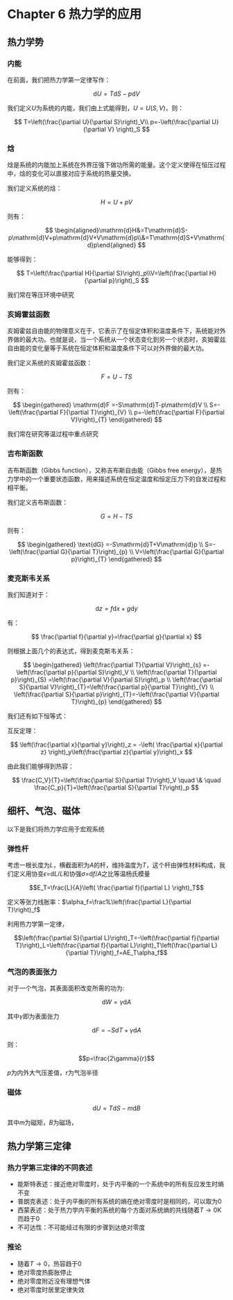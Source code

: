 # Chapter 6 热力学的应用

## 热力学势

### 内能

在前面，我们把热力学第一定律写作：

$$\mathrm{d}U=T\mathrm{d}S-p\mathrm{d}V$$

我们定义$U$为系统的内能，我们由上式能得到，$U=U(S,V)$，则：

$$
T=\left(\frac{\partial U}{\partial S}\right)_V\\
p=-\left(\frac{\partial U}{\partial V}  \right)_S
$$

### 焓

焓是系统的内能加上系统在外界压强下做功所需的能量。这个定义使得在恒压过程中，焓的变化可以直接对应于系统的热量交换。

我们定义系统的焓：

$$
H=U+pV
$$

则有：

$$
\begin{aligned}\mathrm{d}H&=T\mathrm{d}S-p\mathrm{d}V+p\mathrm{d}V+V\mathrm{d}p\\&=T\mathrm{d}S+V\mathrm{d}p\end{aligned}
$$

能够得到：

$$
T=\left(\frac{\partial H}{\partial S}\right)_p\\V=\left(\frac{\partial H}{\partial p}\right)_S
$$

我们常在等压环境中研究

### 亥姆霍兹函数

亥姆霍兹自由能的物理意义在于，它表示了在恒定体积和温度条件下，系统能对外界做的最大功。也就是说，当一个系统从一个状态变化到另一个状态时，亥姆霍兹自由能的变化量等于系统在恒定体积和温度条件下可以对外界做的最大功。

我们定义系统的亥姆霍兹函数：

$$
F=U-TS
$$

则有：

$$
\begin{gathered}
\mathrm{d}F =-S\mathrm{d}T-p\mathrm{d}V \\
S=-\left(\frac{\partial F}{\partial T}\right)_{V} \\
p=-\left(\frac{\partial F}{\partial V}\right)_{T} 
\end{gathered}
$$

我们常在研究等温过程中重点研究

### 吉布斯函数

吉布斯函数（Gibbs function），又称吉布斯自由能（Gibbs free energy），是热力学中的一个重要状态函数，用来描述系统在恒定温度和恒定压力下的自发过程和相平衡。

我们定义吉布斯函数：

$$G=H-TS$$

则有：

$$
\begin{gathered}
\text{dG} =-S\mathrm{d}T+V\mathrm{d}p \\
S=-\left(\frac{\partial G}{\partial T}\right)_{p} \\
V=\left(\frac{\partial G}{\partial p}\right)_{T} 
\end{gathered}
$$

### 麦克斯韦关系

我们知道对于：

$$\mathrm{d}z=f\mathrm{d}x+g\mathrm{d}y$$

有：

$$
\frac{\partial f}{\partial y}=\frac{\partial g}{\partial x}
$$

则根据上面几个的表达式，得到麦克斯韦关系：

$$
\begin{gathered}
\left(\frac{\partial T}{\partial V}\right)_{s} =-\left(\frac{\partial p}{\partial S}\right)_V \\
\left(\frac{\partial T}{\partial p}\right)_{S} =\left(\frac{\partial V}{\partial S}\right)_p \\
\left(\frac{\partial S}{\partial V}\right)_{T}=\left(\frac{\partial p}{\partial T}\right)_{V} \\
\left(\frac{\partial S}{\partial p}\right)_{T}=-\left(\frac{\partial V}{\partial T}\right)_{p} 
\end{gathered}
$$

我们还有如下恒等式：

互反定理：

$$
\left(\frac{\partial x}{\partial y}\right)_z = -\left( \frac{\partial x}{\partial z} \right)_y\left(\frac{\partial z}{\partial y}\right)_x
$$

由此我们能够得到热容：

$$
\frac{C_V}{T}=\left(\frac{\partial S}{\partial T}\right)_V \quad \& \quad  \frac{C_p}{T}=\left(\frac{\partial S}{\partial T}\right)_p
$$


## 细杆、气泡、磁体

以下是我们将热力学应用于宏观系统

### 弹性杆

考虑一根长度为$L$，横截面积为$A$的杆，维持温度为$T$，这个杆由弹性材料构成，我们定义用协变$\epsilon=$d$L/L$和协强$\sigma=$d$f/A$之比等温杨氏模量

$$E_T=\frac{L}{A}\left( \frac{\partial f}{\partial L} \right)_T$$

定义等张力线胀率：$\alpha_f=\frac1L\left(\frac{\partial L}{\partial T}\right)_f$

利用热力学第一定律，

$$\left(\frac{\partial S}{\partial L}\right)_T=-\left(\frac{\partial f}{\partial T}\right)_L=\left(\frac{\partial f}{\partial L}\right)_T\left(\frac{\partial L}{\partial T}\right)_f=AE_T\alpha_f$$

### 气泡的表面张力

对于一个气泡，其表面面积改变所需的功为:

$$
\mathrm dW=\gamma\mathrm dA
$$

其中$\gamma$即为表面张力

$$\mathrm dF=-S\mathrm dT+\gamma\mathrm dA$$

则：

$$p=\frac{2\gamma}{r}$$

$p$为内外大气压差值，$r$为气泡半径

### 磁体

$$\mathrm dU = T\mathrm dS -m \mathrm dB$$

其中$m$为磁矩，$B$为磁场，

## 热力学第三定律

### 热力学第三定律的不同表述

+ 能斯特表述：接近绝对零度时，处于内平衡的一个系统中的所有反应发生时熵不变
+ 普朗克表述：处于内平衡的所有系统的熵在绝对零度时是相同的，可以取为0
+ 西蒙表述：处于热力学内平衡的系统的每个方面对系统熵的共线随着$T\to 0$K而趋于0
+ 不可达性：不可能经过有限的步骤到达绝对零度

### 推论

+ 随着$T\to 0$，热容趋于0
+ 绝对零度热膨胀停止
+ 绝对零度附近没有理想气体
+ 绝对零度时居里定律失效

